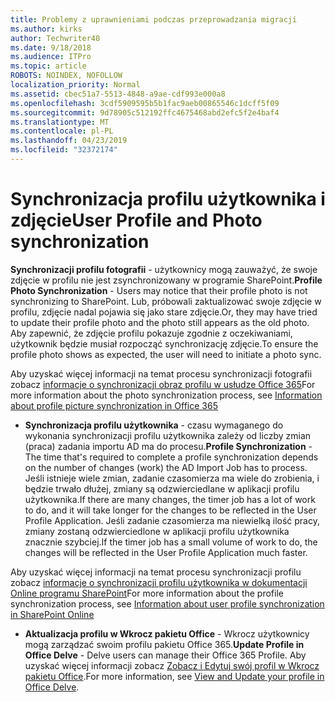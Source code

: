 ```yaml
---
title: Problemy z uprawnieniami podczas przeprowadzania migracji
ms.author: kirks
author: Techwriter40
ms.date: 9/18/2018
ms.audience: ITPro
ms.topic: article
ROBOTS: NOINDEX, NOFOLLOW
localization_priority: Normal
ms.assetid: cbec51a7-5513-4848-a9ae-cdf993e000a8
ms.openlocfilehash: 3cdf5909595b5b1fac9aeb00865546c1dcff5f09
ms.sourcegitcommit: 9d78905c512192ffc4675468abd2efc5f2e4baf4
ms.translationtype: MT
ms.contentlocale: pl-PL
ms.lasthandoff: 04/23/2019
ms.locfileid: "32372174"
---
```

# <a name="user-profile-and-photo-synchronization"></a><span data-ttu-id="16653-102">Synchronizacja profilu użytkownika i zdjęcie</span><span class="sxs-lookup"><span data-stu-id="16653-102">User Profile and Photo synchronization</span></span>

 <span data-ttu-id="16653-103">**Synchronizacji profilu fotografii** - użytkownicy mogą zauważyć, że swoje zdjęcie w profilu nie jest zsynchronizowany w programie SharePoint.</span><span class="sxs-lookup"><span data-stu-id="16653-103">**Profile Photo Synchronization** - Users may notice that their profile photo is not synchronizing to SharePoint.</span></span> <span data-ttu-id="16653-104">Lub, próbowali zaktualizować swoje zdjęcie w profilu, zdjęcie nadal pojawia się jako stare zdjęcie.</span><span class="sxs-lookup"><span data-stu-id="16653-104">Or, they may have tried to update their profile photo and the photo still appears as the old photo.</span></span> <span data-ttu-id="16653-105">Aby zapewnić, że zdjęcie profilu pokazuje zgodnie z oczekiwaniami, użytkownik będzie musiał rozpocząć synchronizację zdjęcie.</span><span class="sxs-lookup"><span data-stu-id="16653-105">To ensure the profile photo shows as expected, the user will need to initiate a photo sync.</span></span> 
  
<span data-ttu-id="16653-106">Aby uzyskać więcej informacji na temat procesu synchronizacji fotografii zobacz [informacje o synchronizacji obraz profilu w usłudze Office 365](https://go.microsoft.com/fwlink/?linkid=2022634)</span><span class="sxs-lookup"><span data-stu-id="16653-106">For more information about the photo synchronization process, see [Information about profile picture synchronization in Office 365](https://go.microsoft.com/fwlink/?linkid=2022634)</span></span>
  
- <span data-ttu-id="16653-107">**Synchronizacja profilu użytkownika** - czasu wymaganego do wykonania synchronizacji profilu użytkownika zależy od liczby zmian (praca) zadania importu AD ma do procesu.</span><span class="sxs-lookup"><span data-stu-id="16653-107">**Profile Synchronization** - The time that's required to complete a profile synchronization depends on the number of changes (work) the AD Import Job has to process.</span></span> <span data-ttu-id="16653-108">Jeśli istnieje wiele zmian, zadanie czasomierza ma wiele do zrobienia, i będzie trwało dłużej, zmiany są odzwierciedlane w aplikacji profilu użytkownika.</span><span class="sxs-lookup"><span data-stu-id="16653-108">If there are many changes, the timer job has a lot of work to do, and it will take longer for the changes to be reflected in the User Profile Application.</span></span> <span data-ttu-id="16653-109">Jeśli zadanie czasomierza ma niewielką ilość pracy, zmiany zostaną odzwierciedlone w aplikacji profilu użytkownika znacznie szybciej.</span><span class="sxs-lookup"><span data-stu-id="16653-109">If the timer job has a small volume of work to do, the changes will be reflected in the User Profile Application much faster.</span></span> 
  
<span data-ttu-id="16653-110">Aby uzyskać więcej informacji na temat procesu synchronizacji profilu zobacz [informacje o synchronizacji profilu użytkownika w dokumentacji Online programu SharePoint](https://go.microsoft.com/fwlink/?linkid=2022639)</span><span class="sxs-lookup"><span data-stu-id="16653-110">For more information about the profile synchronization process, see [Information about user profile synchronization in SharePoint Online](https://go.microsoft.com/fwlink/?linkid=2022639)</span></span>
    
- <span data-ttu-id="16653-111">**Aktualizacja profilu w Wkrocz pakietu Office** - Wkrocz użytkownicy mogą zarządzać swoim profilu pakietu Office 365.</span><span class="sxs-lookup"><span data-stu-id="16653-111">**Update Profile in Office Delve** - Delve users can manage their Office 365 Profile.</span></span> <span data-ttu-id="16653-112">Aby uzyskać więcej informacji zobacz [Zobacz i Edytuj swój profil w Wkrocz pakietu Office](https://support.office.com/article/View-and-update-your-profile-in-Office-Delve-4e84343b-eedf-45a1-aeb9-8627ccca14ba).</span><span class="sxs-lookup"><span data-stu-id="16653-112">For more information, see [View and Update your profile in Office Delve](https://support.office.com/article/View-and-update-your-profile-in-Office-Delve-4e84343b-eedf-45a1-aeb9-8627ccca14ba).</span></span>
    

